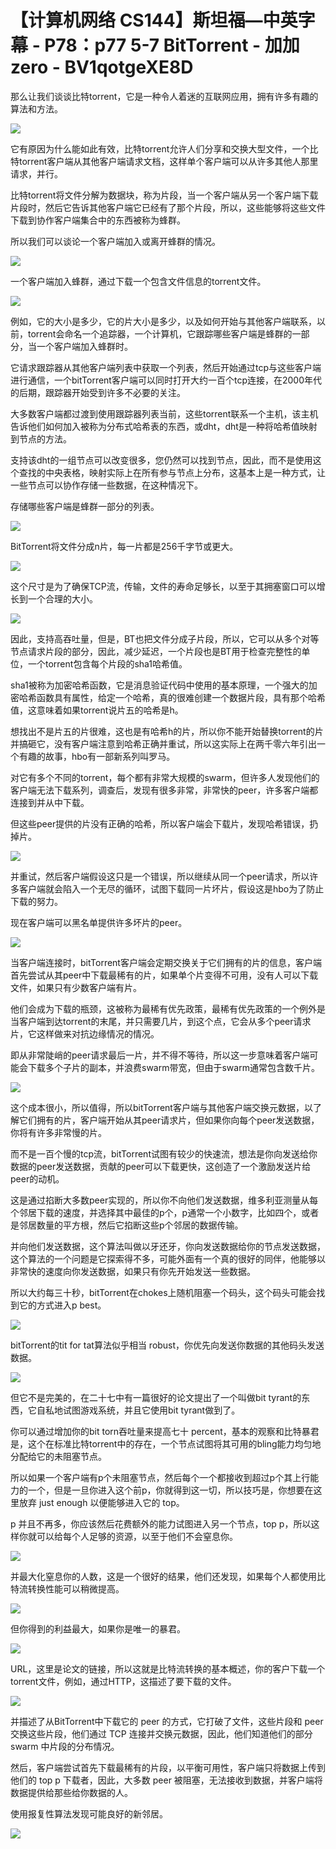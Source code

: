 # 【计算机网络 CS144】斯坦福—中英字幕 - P78：p77 5-7 BitTorrent - 加加zero - BV1qotgeXE8D

那么让我们谈谈比特torrent，它是一种令人着迷的互联网应用，拥有许多有趣的算法和方法。

![](img/4942ca5d131945a2f003dad51f3f72c4_1.png)

它有原因为什么能如此有效，比特torrent允许人们分享和交换大型文件，一个比特torrent客户端从其他客户端请求文档，这样单个客户端可以从许多其他人那里请求，并行。

比特torrent将文件分解为数据块，称为片段，当一个客户端从另一个客户端下载片段时，然后它告诉其他客户端它已经有了那个片段，所以，这些能够将这些文件下载到协作客户端集合中的东西被称为蜂群。

所以我们可以谈论一个客户端加入或离开蜂群的情况。

![](img/4942ca5d131945a2f003dad51f3f72c4_3.png)

一个客户端加入蜂群，通过下载一个包含文件信息的torrent文件。

![](img/4942ca5d131945a2f003dad51f3f72c4_5.png)

例如，它的大小是多少，它的片大小是多少，以及如何开始与其他客户端联系，以前，torrent会命名一个追踪器，一个计算机，它跟踪哪些客户端是蜂群的一部分，当一个客户端加入蜂群时。

它请求跟踪器从其他客户端列表中获取一个列表，然后开始通过tcp与这些客户端进行通信，一个bitTorrent客户端可以同时打开大约一百个tcp连接，在2000年代的后期，跟踪器开始受到许多不必要的关注。

大多数客户端都过渡到使用跟踪器列表当前，这些torrent联系一个主机，该主机告诉他们如何加入被称为分布式哈希表的东西，或dht，dht是一种将哈希值映射到节点的方法。

支持该dht的一组节点可以改变很多，您仍然可以找到节点，因此，而不是使用这个查找的中央表格，映射实际上在所有参与节点上分布，这基本上是一种方式，让一些节点可以协作存储一些数据，在这种情况下。

存储哪些客户端是蜂群一部分的列表。

![](img/4942ca5d131945a2f003dad51f3f72c4_7.png)

BitTorrent将文件分成n片，每一片都是256千字节或更大。

![](img/4942ca5d131945a2f003dad51f3f72c4_9.png)

这个尺寸是为了确保TCP流，传输，文件的寿命足够长，以至于其拥塞窗口可以增长到一个合理的大小。

![](img/4942ca5d131945a2f003dad51f3f72c4_11.png)

因此，支持高吞吐量，但是，BT也把文件分成子片段，所以，它可以从多个对等节点请求片段的部分，因此，减少延迟，一个片段也是BT用于检查完整性的单位，一个torrent包含每个片段的sha1哈希值。

sha1被称为加密哈希函数，它是消息验证代码中使用的基本原理，一个强大的加密哈希函数具有属性，给定一个哈希，真的很难创建一个数据片段，具有那个哈希值，这意味着如果torrent说片五的哈希是h。

想找出不是片五的片很难，这也是有哈希h的片，所以你不能开始替换torrent的片并搞砸它，没有客户端注意到哈希正确并重试，所以这实际上在两千零六年引出一个有趣的故事，hbo有一部新系列叫罗马。

对它有多个不同的torrent，每个都有非常大规模的swarm，但许多人发现他们的客户端无法下载系列，调查后，发现有很多非常，非常快的peer，许多客户端都连接到并从中下载。

但这些peer提供的片没有正确的哈希，所以客户端会下载片，发现哈希错误，扔掉片。

![](img/4942ca5d131945a2f003dad51f3f72c4_13.png)

并重试，然后客户端假设这只是一个错误，所以继续从同一个peer请求，所以许多客户端就会陷入一个无尽的循环，试图下载同一片坏片，假设这是hbo为了防止下载的努力。

现在客户端可以黑名单提供许多坏片的peer。

![](img/4942ca5d131945a2f003dad51f3f72c4_15.png)

当客户端连接时，bitTorrent客户端会定期交换关于它们拥有的片的信息，客户端首先尝试从其peer中下载最稀有的片，如果单个片变得不可用，没有人可以下载文件，如果只有少数客户端有片。

他们会成为下载的瓶颈，这被称为最稀有优先政策，最稀有优先政策的一个例外是当客户端到达torrent的末尾，并只需要几片，到这个点，它会从多个peer请求片，它这样做来对抗边缘情况的情况。

即从非常陡峭的peer请求最后一片，并不得不等待，所以这一步意味着客户端可能会下载多个子片的副本，并浪费swarm带宽，但由于swarm通常包含数千片。



![](img/4942ca5d131945a2f003dad51f3f72c4_17.png)

这个成本很小，所以值得，所以bitTorrent客户端与其他客户端交换元数据，以了解它们拥有的片，客户端开始从其peer请求片，但如果你向每个peer发送数据，你将有许多非常慢的片。

而不是一百个慢的tcp流，bitTorrent试图有较少的快速流，想法是你向发送给你数据的peer发送数据，贡献的peer可以下载更快，这创造了一个激励发送片给peer的动机。

这是通过掐断大多数peer实现的，所以你不向他们发送数据，维多利亚测量从每个邻居下载的速度，并选择其中最佳的p个，p通常一个小数字，比如四个，或者是邻居数量的平方根，然后它掐断这些p个邻居的数据传输。

并向他们发送数据，这个算法叫做以牙还牙，你向发送数据给你的节点发送数据，这个算法的一个问题是它探索得不多，可能外面有一个真的很好的同伴，他能够以非常快的速度向你发送数据，如果只有你先开始发送一些数据。

所以大约每三十秒，bitTorrent在chokes上随机阻塞一个码头，这个码头可能会找到它的方式进入p best。



![](img/4942ca5d131945a2f003dad51f3f72c4_19.png)

bitTorrent的tit for tat算法似乎相当 robust，你优先向发送你数据的其他码头发送数据。



![](img/4942ca5d131945a2f003dad51f3f72c4_21.png)

但它不是完美的，在二十七中有一篇很好的论文提出了一个叫做bit tyrant的东西，它自私地试图游戏系统，并且它使用bit tyrant做到了。

你可以通过增加你的bit torn吞吐量来提高七十 percent，基本的观察和比特暴君是，这个在标准比特torrent中的存在，一个节点试图将其可用的bling能力均匀地分配给它的未阻塞节点。

所以如果一个客户端有p个未阻塞节点，然后每个一个都接收到超过p个其上行能力的一个，但是一旦你进入这个前p，你就得到这一切，所以技巧是，你想要在这里放弃 just enough 以便能够进入它的 top。

p 并且不再多，你应该然后花费额外的能力试图进入另一个节点，top p，所以这样你就可以给每个人足够的资源，以至于他们不会窒息你。



![](img/4942ca5d131945a2f003dad51f3f72c4_23.png)

并最大化窒息你的人数，这是一个很好的结果，他们还发现，如果每个人都使用比特流转换性能可以稍微提高。

![](img/4942ca5d131945a2f003dad51f3f72c4_25.png)

但你得到的利益最大，如果你是唯一的暴君。

![](img/4942ca5d131945a2f003dad51f3f72c4_27.png)

URL，这里是论文的链接，所以这就是比特流转换的基本概述，你的客户下载一个torrent文件，例如，通过HTTP，这描述了要下载的文件。



![](img/4942ca5d131945a2f003dad51f3f72c4_29.png)

并描述了从BitTorrent中下载它的 peer 的方式，它打破了文件，这些片段和 peer 交换这些片段，他们通过 TCP 连接并交换元数据，因此，他们知道他们的部分 swarm 中片段的分布情况。

然后，客户端尝试首先下载最稀有的片段，以平衡可用性，客户端只将数据上传到他们的 top p 下载者，因此，大多数 peer 被阻塞，无法接收到数据，并客户端将数据提供给那些给你数据的人。

使用报复性算法发现可能良好的新邻居。

![](img/4942ca5d131945a2f003dad51f3f72c4_31.png)